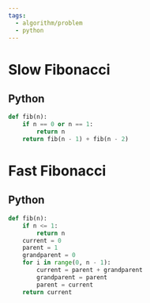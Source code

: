 ```yaml
---
tags:
  - algorithm/problem
  - python
---
```


# Slow Fibonacci
## Python
```python
def fib(n):
    if n == 0 or n == 1:
        return n
    return fib(n - 1) + fib(n - 2)
```

# Fast Fibonacci
## Python
```python
def fib(n):
    if n <= 1:
        return n
    current = 0
    parent = 1
    grandparent = 0
    for i in range(0, n - 1):
        current = parent + grandparent
        grandparent = parent
        parent = current
    return current
```
